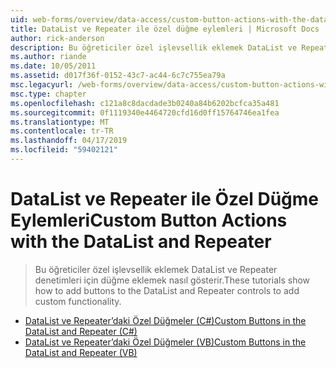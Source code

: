 ```yaml
---
uid: web-forms/overview/data-access/custom-button-actions-with-the-datalist-and-repeater/index
title: DataList ve Repeater ile özel düğme eylemleri | Microsoft Docs
author: rick-anderson
description: Bu öğreticiler özel işlevsellik eklemek DataList ve Repeater denetimleri için düğme eklemek nasıl gösterir.
ms.author: riande
ms.date: 10/05/2011
ms.assetid: d017f36f-0152-43c7-ac44-6c7c755ea79a
msc.legacyurl: /web-forms/overview/data-access/custom-button-actions-with-the-datalist-and-repeater
msc.type: chapter
ms.openlocfilehash: c121a8c8dacdade3b0240a84b6202bcfca35a481
ms.sourcegitcommit: 0f1119340e4464720cfd16d0ff15764746ea1fea
ms.translationtype: MT
ms.contentlocale: tr-TR
ms.lasthandoff: 04/17/2019
ms.locfileid: "59402121"
---
```

# <a name="custom-button-actions-with-the-datalist-and-repeater"></a><span data-ttu-id="ecae3-103">DataList ve Repeater ile Özel Düğme Eylemleri</span><span class="sxs-lookup"><span data-stu-id="ecae3-103">Custom Button Actions with the DataList and Repeater</span></span>

> <span data-ttu-id="ecae3-104">Bu öğreticiler özel işlevsellik eklemek DataList ve Repeater denetimleri için düğme eklemek nasıl gösterir.</span><span class="sxs-lookup"><span data-stu-id="ecae3-104">These tutorials show how to add buttons to the DataList and Repeater controls to add custom functionality.</span></span>


- [<span data-ttu-id="ecae3-105">DataList ve Repeater’daki Özel Düğmeler (C#)</span><span class="sxs-lookup"><span data-stu-id="ecae3-105">Custom Buttons in the DataList and Repeater (C#)</span></span>](custom-buttons-in-the-datalist-and-repeater-cs.md)
- [<span data-ttu-id="ecae3-106">DataList ve Repeater’daki Özel Düğmeler (VB)</span><span class="sxs-lookup"><span data-stu-id="ecae3-106">Custom Buttons in the DataList and Repeater (VB)</span></span>](custom-buttons-in-the-datalist-and-repeater-vb.md)

